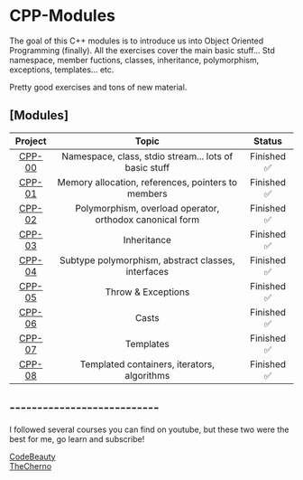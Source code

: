 # CPP-Modules

The goal of this C++ modules is to introduce us into Object Oriented Programming (finally).
All the exercises cover the main basic stuff... Std namespace, member fuctions, classes, inheritance, polymorphism, exceptions, templates... etc.

Pretty good exercises and tons of new material.

## [Modules]

|     Project		| Topic | Status | 
|:----------------:|:--------:|:-----:|
|[CPP-00](https://github.com/durantecode/CPP-00)|Namespace, class, stdio stream... lots of basic stuff       | Finished ✅ |
|[CPP-01](https://github.com/durantecode/CPP-01)|Memory allocation, references, pointers to members | Finished ✅ |
|[CPP-02](https://github.com/durantecode/CPP-02)|Polymorphism, overload operator, orthodox canonical form    | Finished ✅ |
|[CPP-03](https://github.com/durantecode/CPP-03)|Inheritance     | Finished ✅ |
|[CPP-04](https://github.com/durantecode/CPP-04)|Subtype polymorphism, abstract classes, interfaces | Finished ✅ |
|[CPP-05](https://github.com/durantecode/CPP-05)|Throw & Exceptions | Finished ✅ |
|[CPP-06](https://github.com/durantecode/CPP-06)|Casts | Finished ✅ |
|[CPP-07](https://github.com/durantecode/CPP-07)|Templates | Finished ✅ |
|[CPP-08](https://github.com/durantecode/CPP-08)|Templated containers, iterators, algorithms | Finished ✅ |

## ---------------------------

I followed several courses you can find on youtube, but these two were the best for me, go learn and subscribe!

[CodeBeauty](https://youtu.be/iVLQeWbgbXs) \
[TheCherno](https://youtu.be/18c3MTX0PK0)

